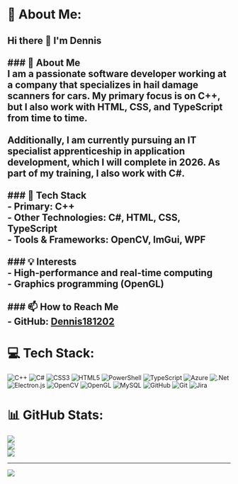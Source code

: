 # 💫 About Me:
## Hi there 👋 I'm Dennis<br><br>### 🚀 About Me  <br>I am a passionate software developer working at a company that specializes in hail damage scanners for cars. My primary focus is on **C++**, but I also work with **HTML, CSS, and TypeScript** from time to time.  <br><br>Additionally, I am currently pursuing an **IT specialist apprenticeship in application development**, which I will complete in 2026. As part of my training, I also work with **C#**.<br><br>### 🔧 Tech Stack  <br>- **Primary:** C++  <br>- **Other Technologies:** C#, HTML, CSS, TypeScript  <br>- **Tools & Frameworks:** OpenCV, ImGui, WPF  <br><br>### 💡 Interests  <br>- High-performance and real-time computing  <br>- Graphics programming (OpenGL)  <br><br>### 📫 How to Reach Me  <br>- GitHub: [Dennis181202](https://github.com/Dennis181202)  <br>


# 💻 Tech Stack:
![C++](https://img.shields.io/badge/c++-%2300599C.svg?style=for-the-badge&logo=c%2B%2B&logoColor=white) ![C#](https://img.shields.io/badge/c%23-%23239120.svg?style=for-the-badge&logo=csharp&logoColor=white) ![CSS3](https://img.shields.io/badge/css3-%231572B6.svg?style=for-the-badge&logo=css3&logoColor=white) ![HTML5](https://img.shields.io/badge/html5-%23E34F26.svg?style=for-the-badge&logo=html5&logoColor=white) ![PowerShell](https://img.shields.io/badge/PowerShell-%235391FE.svg?style=for-the-badge&logo=powershell&logoColor=white) ![TypeScript](https://img.shields.io/badge/typescript-%23007ACC.svg?style=for-the-badge&logo=typescript&logoColor=white) ![Azure](https://img.shields.io/badge/azure-%230072C6.svg?style=for-the-badge&logo=microsoftazure&logoColor=white) ![.Net](https://img.shields.io/badge/.NET-5C2D91?style=for-the-badge&logo=.net&logoColor=white) ![Electron.js](https://img.shields.io/badge/Electron-191970?style=for-the-badge&logo=Electron&logoColor=white) ![OpenCV](https://img.shields.io/badge/opencv-%23white.svg?style=for-the-badge&logo=opencv&logoColor=white) ![OpenGL](https://img.shields.io/badge/OpenGL-%23FFFFFF.svg?style=for-the-badge&logo=opengl) ![MySQL](https://img.shields.io/badge/mysql-4479A1.svg?style=for-the-badge&logo=mysql&logoColor=white) ![GitHub](https://img.shields.io/badge/github-%23121011.svg?style=for-the-badge&logo=github&logoColor=white) ![Git](https://img.shields.io/badge/git-%23F05033.svg?style=for-the-badge&logo=git&logoColor=white) ![Jira](https://img.shields.io/badge/jira-%230A0FFF.svg?style=for-the-badge&logo=jira&logoColor=white)
# 📊 GitHub Stats:
![](https://github-readme-stats.vercel.app/api?username=Dennis181202&theme=dark&hide_border=false&include_all_commits=false&count_private=false)<br/>
![](https://nirzak-streak-stats.vercel.app/?user=Dennis181202&theme=dark&hide_border=false)<br/>
![](https://github-readme-stats.vercel.app/api/top-langs/?username=Dennis181202&theme=dark&hide_border=false&include_all_commits=false&count_private=false&layout=compact)

---
[![](https://visitcount.itsvg.in/api?id=Dennis181202&icon=0&color=0)](https://visitcount.itsvg.in)

<!-- Proudly created with GPRM ( https://gprm.itsvg.in ) -->
